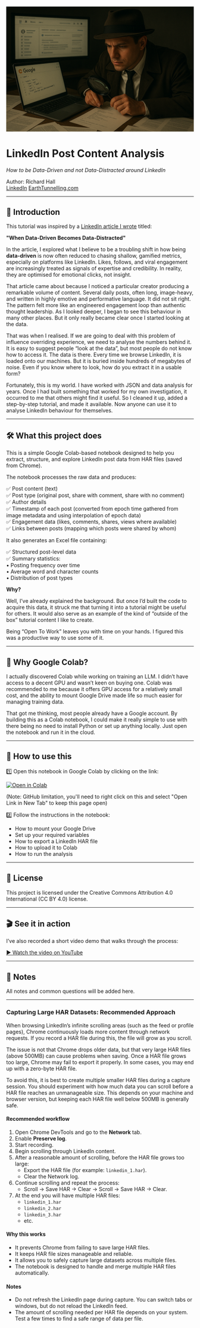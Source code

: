 ![Detective Extracting LinkedIn Data](images/TutorialHeaderImage.png)
# LinkedIn Post Content Analysis  
*How to be Data-Driven and not Data-Distracted around LinkedIn*

Author: Richard Hall  
[LinkedIn](https://www.linkedin.com/in/rilhia/)
[EarthTunnelling.com](https://earthtunnelling.com)

---

## 📖 Introduction

This tutorial was inspired by a [LinkedIn article I wrote](https://www.linkedin.com/pulse/when-data-driven-becomes-data-distracted-richard-hall-pplke) titled:

**"When Data-Driven Becomes Data-Distracted"**

In the article, I explored what I believe to be a troubling shift in how being **data-driven** is now often reduced to chasing shallow, gamified metrics, especially on platforms like LinkedIn.
Likes, follows, and viral engagement are increasingly treated as signals of expertise and credibility. In reality, they are optimised for emotional clicks, not insight.

That article came about because I noticed a particular creator producing a remarkable volume of content. Several daily posts, often long, image-heavy, and written in highly emotive and performative language. It did not sit right. The pattern felt more like an engineered engagement loop than authentic thought leadership. As I looked deeper, I began to see this behaviour in many other places. But it only really became clear once I started looking at the data.

That was when I realised. If we are going to deal with this problem of influence overriding experience, we need to analyse the numbers behind it. It is easy to suggest people “look at the data”, but most people do not know how to access it. The data is there. Every time we browse LinkedIn, it is loaded onto our machines. But it is buried inside hundreds of megabytes of noise. Even if you know where to look, how do you extract it in a usable form?

Fortunately, this is my world. I have worked with JSON and data analysis for years. Once I had built something that worked for my own investigation, it occurred to me that others might find it useful.
So I cleaned it up, added a step-by-step tutorial, and made it available. Now anyone can use it to analyse LinkedIn behaviour for themselves.

---

## 🛠️ What this project does

This is a simple Google Colab-based notebook designed to help you extract, structure, and explore LinkedIn post data from HAR files (saved from Chrome).

The notebook processes the raw data and produces:

✅ Post content (text)  
✅ Post type (original post, share with comment, share with no comment)  
✅ Author details  
✅ Timestamp of each post (converted from epoch time gathered from image metadata and using interpolation of epoch data)  
✅ Engagement data (likes, comments, shares, views where available)  
✅ Links between posts (mapping which posts were shared by whom)  

It also generates an Excel file containing:  

✅ Structured post-level data  
✅ Summary statistics:  
	•	Posting frequency over time  
	•	Average word and character counts  
	•	Distribution of post types  

**Why?**

Well, I’ve already explained the background. But once I’d built the code to acquire this data, it struck me that turning it into a tutorial might be useful for others. It would also serve as an example of the kind of “outside of the box” tutorial content I like to create.

Being “Open To Work” leaves you with time on your hands. I figured this was a productive way to use some of it.

---

## 🤔 Why Google Colab?

I actually discovered Colab while working on training an LLM. I didn’t have access to a decent GPU and wasn’t keen on buying one. Colab was recommended to me because it offers GPU access for a relatively small cost, and the ability to mount Google Drive made life so much easier for managing training data.

That got me thinking, most people already have a Google account. By building this as a Colab notebook, I could make it really simple to use with there being no need to install Python or set up anything locally. Just open the notebook and run it in the cloud.

---

## 🚀 How to use this

1️⃣ Open this notebook in Google Colab by clicking on the link:  

<a href="https://colab.research.google.com/github/rilhia/linkedin_content_analysis/blob/main/LinkedIn_Post_Data.ipynb" target="_blank">
  <img src="https://colab.research.google.com/assets/colab-badge.svg" alt="Open in Colab"/>
</a>  

(Note: GitHub limitation, you'll need to right click on this and select "Open Link in New Tab" to keep this page open)

2️⃣ Follow the instructions in the notebook:
- How to mount your Google Drive
- Set up your required variables
- How to export a LinkedIn HAR file
- How to upload it to Colab
- How to run the analysis

---

## 📝 License
This project is licensed under the Creative Commons Attribution 4.0 International (CC BY 4.0) license.

---

## 🎬 See it in action
I’ve also recorded a short video demo that walks through the process:

<a href="https://youtu.be/eEXc9kmjQsk" target="_blank">▶️ Watch the video on YouTube</a>

---
## 📕 Notes  

All notes and common questions will be added here.

---
### Capturing Large HAR Datasets: Recommended Approach

When browsing LinkedIn’s infinite scrolling areas (such as the feed or profile pages), Chrome continuously loads more content through network requests. If you record a HAR file during this, the file will grow as you scroll.

The issue is not that Chrome drops older data, but that very large HAR files (above 500MB) can cause problems when saving. Once a HAR file grows too large, Chrome may fail to export it properly. In some cases, you may end up with a zero-byte HAR file.

To avoid this, it is best to create multiple smaller HAR files during a capture session. You should experiment with how much data you can scroll before a HAR file reaches an unmanageable size. This depends on your machine and browser version, but keeping each HAR file well below 500MB is generally safe.

#### Recommended workflow

1. Open Chrome DevTools and go to the **Network** tab.
2. Enable **Preserve log**.
3. Start recording.
4. Begin scrolling through LinkedIn content.
5. After a reasonable amount of scrolling, before the HAR file grows too large:
    - Export the HAR file (for example: `linkedin_1.har`).
    - Clear the Network log.
6. Continue scrolling and repeat the process:
    - Scroll → Save HAR → Clear → Scroll → Save HAR → Clear.
7. At the end you will have multiple HAR files:
    - `linkedin_1.har`
    - `linkedin_2.har`
    - `linkedin_3.har`
    - etc.

#### Why this works

- It prevents Chrome from failing to save large HAR files.
- It keeps HAR file sizes manageable and reliable.
- It allows you to safely capture large datasets across multiple files.
- The notebook is designed to handle and merge multiple HAR files automatically.

#### Notes

- Do not refresh the LinkedIn page during capture. You can switch tabs or windows, but do not reload the LinkedIn feed.
- The amount of scrolling needed per HAR file depends on your system. Test a few times to find a safe range of data per file.


